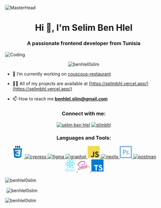 ![MasterHead](https://github.com/benhlel0slim/benhlel0slim/assets/94851678/4a570330-b197-4f63-b010-44a550e15fcd)
<h1 align="center">Hi 👋, I'm Selim Ben Hlel</h1>
<h3 align="center">A passionate frontend developer from Tunisia</h3>
<img align="center" alt="Coding" width="400" src="https://github.com/benhlel0slim/benhlel0slim/assets/94851678/3717cbcd-bb16-466b-a807-1fcec9927e54">

<p align="center"> <img src="https://komarev.com/ghpvc/?username=benhlel0slim&label=Profile%20views&color=0e75b6&style=flat" alt="benhlel0slim" /> </p>

- 🔭 I’m currently working on [couscous-restaurant](https://github.com/Midbytes/couscous-restaurant)

- 👨‍💻 All of my projects are available at [https://selimbhl.vercel.app/](https://selimbhl.vercel.app/)

- 📫 How to reach me **benhlel.slim@gmail.com**

<h3 align="center">Connect with me:</h3>
<p align="center">
<a href="https://linkedin.com/in/selim ben hlel" target="blank"><img align="center" src="https://raw.githubusercontent.com/rahuldkjain/github-profile-readme-generator/master/src/images/icons/Social/linked-in-alt.svg" alt="selim ben hlel" height="30" width="40" /></a>
<a href="https://instagram.com/slimbhl" target="blank"><img align="center" src="https://raw.githubusercontent.com/rahuldkjain/github-profile-readme-generator/master/src/images/icons/Social/instagram.svg" alt="slimbhl" height="30" width="40" /></a>
</p>

<h3 align="center">Languages and Tools:</h3>
<p align="center"> <a href="https://www.w3schools.com/css/" target="_blank" rel="noreferrer"> <img src="https://raw.githubusercontent.com/devicons/devicon/master/icons/css3/css3-original-wordmark.svg" alt="css3" width="40" height="40"/> </a> <a href="https://www.cypress.io" target="_blank" rel="noreferrer"> <img src="https://raw.githubusercontent.com/simple-icons/simple-icons/6e46ec1fc23b60c8fd0d2f2ff46db82e16dbd75f/icons/cypress.svg" alt="cypress" width="40" height="40"/> </a> <a href="https://www.figma.com/" target="_blank" rel="noreferrer"> <img src="https://www.vectorlogo.zone/logos/figma/figma-icon.svg" alt="figma" width="40" height="40"/> </a> <a href="https://graphql.org" target="_blank" rel="noreferrer"> <img src="https://www.vectorlogo.zone/logos/graphql/graphql-icon.svg" alt="graphql" width="40" height="40"/> </a> <a href="https://developer.mozilla.org/en-US/docs/Web/JavaScript" target="_blank" rel="noreferrer"> <img src="https://raw.githubusercontent.com/devicons/devicon/master/icons/javascript/javascript-original.svg" alt="javascript" width="40" height="40"/> </a> <a href="https://nextjs.org/" target="_blank" rel="noreferrer"> <img src="https://cdn.worldvectorlogo.com/logos/nextjs-2.svg" alt="nextjs" width="40" height="40"/> </a> <a href="https://www.photoshop.com/en" target="_blank" rel="noreferrer"> <img src="https://raw.githubusercontent.com/devicons/devicon/master/icons/photoshop/photoshop-line.svg" alt="photoshop" width="40" height="40"/> </a> <a href="https://postman.com" target="_blank" rel="noreferrer"> <img src="https://www.vectorlogo.zone/logos/getpostman/getpostman-icon.svg" alt="postman" width="40" height="40"/> </a> <a href="https://reactjs.org/" target="_blank" rel="noreferrer"> <img src="https://raw.githubusercontent.com/devicons/devicon/master/icons/react/react-original-wordmark.svg" alt="react" width="40" height="40"/> </a> <a href="https://sass-lang.com" target="_blank" rel="noreferrer"> <img src="https://raw.githubusercontent.com/devicons/devicon/master/icons/sass/sass-original.svg" alt="sass" width="40" height="40"/> </a> <a href="https://www.typescriptlang.org/" target="_blank" rel="noreferrer"> <img src="https://raw.githubusercontent.com/devicons/devicon/master/icons/typescript/typescript-original.svg" alt="typescript" width="40" height="40"/> </a> </p>

<p><img align="center" src="https://github-readme-stats.vercel.app/api/top-langs?username=benhlel0slim&show_icons=true&locale=en&layout=compact" alt="benhlel0slim" /></p>

<p>&nbsp;<img align="center" src="https://github-readme-stats.vercel.app/api?username=benhlel0slim&show_icons=true&locale=en" alt="benhlel0slim" /></p>

<p><img align="center" src="https://github-readme-streak-stats.herokuapp.com/?user=benhlel0slim&" alt="benhlel0slim" /></p>
